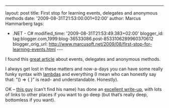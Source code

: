 ---
layout: post
title: First stop for learning events, delegates and
anonymous methods
date: '2009-08-31T21:53:00.001+02:00'
author: Marcus Hammarberg
tags:
  - .NET - C#
modified_time: '2009-08-31T21:53:49.383+02:00'
blogger_id: tag:blogger.com,1999:blog-36533086.post-8533106289960370612
blogger_orig_url: http://www.marcusoft.net/2009/08/first-stop-for-learning-events.html ---

I found this <a
href="http://sdesmedt.wordpress.com/2009/05/21/for-once-and-for-all-delegates-events-anonymous-methods-and-lambda-expressions/"
target="_blank">great article</a> about events, delegates and anonymous
methods.

I always get lost in these matters and now-a-days you can have some
really funky syntax with
<a href="http://msdn.microsoft.com/en-us/library/bb397687.aspx"
target="_blank">lambdas</a> and everything (I mean who can honestly say
that: “() =\> { }” is read- and understandable. Honestly).

OK –
<a href="http://sdesmedt.wordpress.com" target="_blank">this guy</a>
(can’t find his name) has done an <a
href="http://sdesmedt.wordpress.com/2009/05/21/for-once-and-for-all-delegates-events-anonymous-methods-and-lambda-expressions/"
target="_blank">excellent write-up</a>, with lots of links to other
places if you want to go deep (but that’s really deep, bottomless if you
want).
